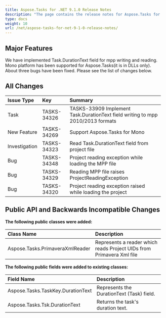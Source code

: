 ```yaml
---
title: Aspose.Tasks for .NET 9.1.0 Release Notes
description: "The page contains the release notes for Aspose.Tasks for .NET 9.1.0."
type: docs
weight: 10
url: /net/aspose-tasks-for-net-9-1-0-release-notes/
---
```


## **Major Features**
We have implemented Task.DurationText field for mpp writing and reading. Mono platform has been supported for Aspose.Tasks(it is in DLLs only). About three bugs have been fixed. Please see the list of changes below.

## **All Changes**
|**Issue Type** |**Key** |**Summary** |
| :- | :- | :- |
|Task |TASKS-34326 |TASKS-33909 Implement Task.DurationText field writing to mpp 2010/2013 formats |
|New Feature |TASKS-34269 |Support Aspose.Tasks for Mono |
|Investigation |TASKS-34323 |Read Task.DurationText field from project file |
|Bug |TASKS-34348 |Project reading exception while loading the MPP file |
|Bug |TASKS-34329 |Reading MPP file raises ProjectReadingException |
|Bug |TASKS-34320 |Project reading exception raised while loading the project |

## **Public API and Backwards Incompatible Changes**

**The following public classes were added:**

|**Class Name**|**Description**|
| :- | :- |
|Aspose.Tasks.PrimaveraXmlReader |Represents a reader which reads Project UIDs from Primavera Xml file |

**The following public fields were added to existing classes:**

|**Field Name**|**Description**|
| :- | :- |
|Aspose.Tasks.TaskKey.DurationText |Represents the DurationText (Task) field. |
|Aspose.Tasks.Tsk.DurationText |Returns the task's duration text. |